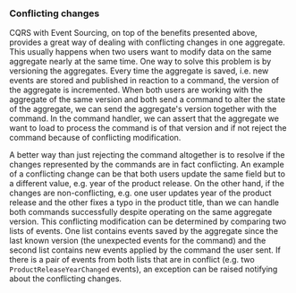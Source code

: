 ### Conflicting changes

CQRS with Event Sourcing, on top of the benefits presented above, provides a great way of dealing with conflicting changes in one aggregate. This usually happens when two users want to modify data on the same aggregate nearly at the same time. One way to solve this problem is by versioning the aggregates. Every time the aggregate is saved, i.e. new events are stored and published in reaction to a command, the version of the aggregate is incremented. When both users are working with the aggregate of the same version and both send a command to alter the state of the aggregate, we can send the aggregate's version together with the command. In the command handler, we can assert that the aggregate we want to load to process the command is of that version and if not reject the command because of conflicting modification.

A better way than just rejecting the command altogether is to resolve if the changes represented by the commands are in fact conflicting. An example of a conflicting change can be that both users update the same field but to a different value, e.g. year of the product release. On the other hand, if the changes are non-conflicting, e.g. one user updates year of the product release and the other fixes a typo in the product title, than we can handle both commands successfully despite operating on the same aggregate version. This conflicting modification can be determined by comparing two lists of events. One list contains events saved by the aggregate since the last known version (the unexpected events for the command) and the second list contains new events applied by the command the user sent. If there is a pair of events from both lists that are in conflict (e.g. two `ProductReleaseYearChanged` events), an exception can be raised notifying about the conflicting changes.